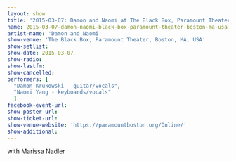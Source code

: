 ```yaml
---
layout: show
title: '2015-03-07: Damon and Naomi at The Black Box, Paramount Theater, Boston, MA, USA'
name: 2015-03-07-damon-naomi-black-box-paramount-theater-boston-ma-usa
artist-name: 'Damon and Naomi'
show-venue: 'The Black Box, Paramount Theater, Boston, MA, USA'
show-setlist: 
show-date: 2015-03-07
show-radio: 
show-lastfm: 
show-cancelled: 
performers: [
  "Damon Krukowski - guitar/vocals",
  "Naomi Yang - keyboards/vocals"
  ]
facebook-event-url: 
show-poster-url: 
show-ticket-url: 
show-venue-website: 'https://paramountboston.org/Online/'
show-additional: 
---
```

with Marissa Nadler